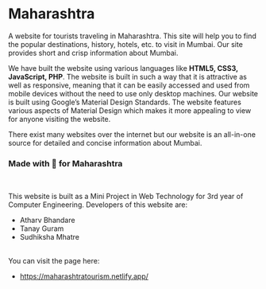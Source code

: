 # Maharashtra
A website for tourists traveling in Maharashtra. This site will help you to find the popular destinations, history, hotels, etc. to visit in Mumbai. Our site provides short and crisp information about Mumbai.

<!-- ![mumbai](https://user-images.githubusercontent.com/30663492/32111135-40b6166a-bb57-11e7-9afe-3c2c165c4584.PNG) -->


We have built the website using various languages like **HTML5, CSS3, JavaScript, PHP**. The website is built in such a way that it is attractive as well as responsive, meaning that it can be easily accessed and used from mobile devices without the need to use only desktop machines. Our website is built using Google’s Material Design Standards. The website features various aspects of Material Design which makes it more appealing to view for anyone visiting the website.

There exist many websites over the internet but our website is an all-in-one source for detailed and concise information about Mumbai.


### Made with 💖 for Maharashtra
<br />

This website is built as a Mini Project in Web Technology for 3rd year of Computer Engineering.
Developers of this website are:
 * Atharv Bhandare
 * Tanay Guram
 * Sudhiksha Mhatre

<br />
You can visit the page here:

- https://maharashtratourism.netlify.app/
